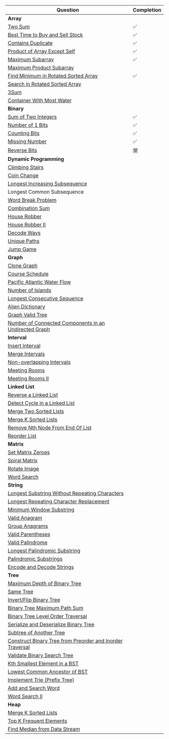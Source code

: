 |Question|Completion|
|--|--|
|**Array**|
|[Two Sum](https://leetcode.com/problems/two-sum/)|✅|
|[Best Time to Buy and Sell Stock](https://leetcode.com/problems/best-time-to-buy-and-sell-stock/)|✅|
|[Contains Duplicate](https://leetcode.com/problems/contains-duplicate/)|✅|
|[Product of Array Except Self](https://leetcode.com/problems/product-of-array-except-self/)|✅|
|[Maximum Subarray](https://leetcode.com/problems/maximum-subarray/)|✅|
|[Maximum Product Subarray](https://leetcode.com/problems/maximum-product-subarray/)||
|[Find Minimum in Rotated Sorted Array](https://leetcode.com/problems/find-minimum-in-rotated-sorted-array/)|✅|
|[Search in Rotated Sorted Array](https://leetcode.com/problems/search-in-rotated-sorted-array/)||
|[3Sum](https://leetcode.com/problems/3sum/)||
|[Container With Most Water](https://leetcode.com/problems/container-with-most-water/)||
|**Binary**|
|[Sum of Two Integers](https://leetcode.com/problems/sum-of-two-integers/)|✅|
|[Number of 1 Bits](https://leetcode.com/problems/number-of-1-bits/)|✅|
|[Counting Bits](https://leetcode.com/problems/counting-bits/)|✅|
|[Missing Number](https://leetcode.com/problems/missing-number/)|✅|
|[Reverse Bits](https://leetcode.com/problems/reverse-bits/)|🈲|
|**Dynamic Programming**|
|[Climbing Stairs](https://leetcode.com/problems/climbing-stairs/)||
|[Coin Change](https://leetcode.com/problems/coin-change/)||
|[Longest Increasing Subsequence](https://leetcode.com/problems/longest-increasing-subsequence/)||
|Longest Common Subsequence||
|[Word Break Problem](https://leetcode.com/problems/word-break/)||
|[Combination Sum](https://leetcode.com/problems/combination-sum-iv/)||
|[House Robber](https://leetcode.com/problems/house-robber/)||
|[House Robber II](https://leetcode.com/problems/house-robber-ii/)||
|[Decode Ways](https://leetcode.com/problems/decode-ways/)||
|[Unique Paths](https://leetcode.com/problems/unique-paths/)||
|[Jump Game](https://leetcode.com/problems/jump-game/)||
|**Graph**|
|[Clone Graph](https://leetcode.com/problems/clone-graph/)||
|[Course Schedule](https://leetcode.com/problems/course-schedule/)||
|[Pacific Atlantic Water Flow](https://leetcode.com/problems/pacific-atlantic-water-flow/)||
|[Number of Islands](https://leetcode.com/problems/number-of-islands/)||
|[Longest Consecutive Sequence](https://leetcode.com/problems/longest-consecutive-sequence/)||
|[Alien Dictionary](https://leetcode.com/problems/alien-dictionary/)||
|[Graph Valid Tree](https://leetcode.com/problems/graph-valid-tree/)||
|[Number of Connected Components in an Undirected Graph](https://leetcode.com/problems/number-of-connected-components-in-an-undirected-graph/)||
|**Interval**|
|[Insert Interval](https://leetcode.com/problems/insert-interval/)||
|[Merge Intervals](https://leetcode.com/problems/merge-intervals/)||
|[Non-overlapping Intervals](https://leetcode.com/problems/non-overlapping-intervals/)||
|[Meeting Rooms](https://leetcode.com/problems/meeting-rooms/)||
|[Meeting Rooms II](https://leetcode.com/problems/meeting-rooms-ii/)||
|**Linked List**|
|[Reverse a Linked List](https://leetcode.com/problems/reverse-linked-list/)||
|[Detect Cycle in a Linked List](https://leetcode.com/problems/linked-list-cycle/)||
|[Merge Two Sorted Lists](https://leetcode.com/problems/merge-two-sorted-lists/)||
|[Merge K Sorted Lists](https://leetcode.com/problems/merge-k-sorted-lists/)||
|[Remove Nth Node From End Of List](https://leetcode.com/problems/remove-nth-node-from-end-of-list/)||
|[Reorder List](https://leetcode.com/problems/reorder-list/)||
|**Matrix**|
|[Set Matrix Zeroes](https://leetcode.com/problems/set-matrix-zeroes/)||
|[Spiral Matrix](https://leetcode.com/problems/spiral-matrix/)||
|[Rotate Image](https://leetcode.com/problems/rotate-image/)||
|[Word Search](https://leetcode.com/problems/word-search/)||
|**String**|
|[Longest Substring Without Repeating Characters](https://leetcode.com/problems/longest-substring-without-repeating-characters/)||
|[Longest Repeating Character Replacement](https://leetcode.com/problems/longest-repeating-character-replacement/)||
|[Minimum Window Substring](https://leetcode.com/problems/minimum-window-substring/)||
|[Valid Anagram](https://leetcode.com/problems/valid-anagram/)||
|[Group Anagrams](https://leetcode.com/problems/group-anagrams/)||
|[Valid Parentheses](https://leetcode.com/problems/valid-parentheses/)||
|[Valid Palindrome](https://leetcode.com/problems/valid-palindrome/)||
|[Longest Palindromic Substring](https://leetcode.com/problems/longest-palindromic-substring/)||
|[Palindromic Substrings](https://leetcode.com/problems/palindromic-substrings/)||
|[Encode and Decode Strings](https://leetcode.com/problems/encode-and-decode-strings/)||
|**Tree**|
|[Maximum Depth of Binary Tree](https://leetcode.com/problems/maximum-depth-of-binary-tree/)||
|[Same Tree](https://leetcode.com/problems/same-tree/)||
|[Invert/Flip Binary Tree](https://leetcode.com/problems/invert-binary-tree/)||
|[Binary Tree Maximum Path Sum](https://leetcode.com/problems/binary-tree-maximum-path-sum/)||
|[Binary Tree Level Order Traversal](https://leetcode.com/problems/binary-tree-level-order-traversal/)||
|[Serialize and Deserialize Binary Tree](https://leetcode.com/problems/serialize-and-deserialize-binary-tree/)||
|[Subtree of Another Tree](https://leetcode.com/problems/subtree-of-another-tree/)||
|[Construct Binary Tree from Preorder and Inorder Traversal](https://leetcode.com/problems/construct-binary-tree-from-preorder-and-inorder-traversal/)||
|[Validate Binary Search Tree](https://leetcode.com/problems/validate-binary-search-tree/)||
|[Kth Smallest Element in a BST](https://leetcode.com/problems/kth-smallest-element-in-a-bst/)||
|[Lowest Common Ancestor of BST](https://leetcode.com/problems/lowest-common-ancestor-of-a-binary-search-tree/)||
|[Implement Trie (Prefix Tree)](https://leetcode.com/problems/implement-trie-prefix-tree/)||
|[Add and Search Word](https://leetcode.com/problems/add-and-search-word-data-structure-design/)||
|[Word Search II](https://leetcode.com/problems/word-search-ii/)||
|**Heap**|
|[Merge K Sorted Lists](https://leetcode.com/problems/merge-k-sorted-lists/)||
|[Top K Frequent Elements](https://leetcode.com/problems/top-k-frequent-elements/)||
|[Find Median from Data Stream](https://leetcode.com/problems/find-median-from-data-stream/)||

